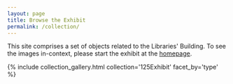 ```yaml
---
layout: page
title: Browse the Exhibit
permalink: /collection/
---
```


This site comprises a set of objects related to the Libraries' Building. To see the images in-context, please start the exhibit at the [homepage](/125-anniversary/).


{% include collection_gallery.html collection='125Exhibit' facet_by='type' %}

